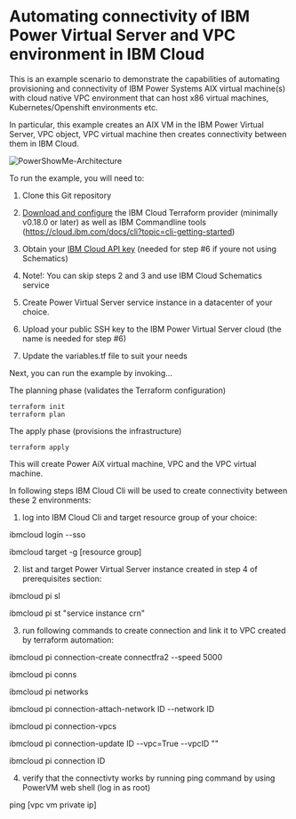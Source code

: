 # Automating connectivity of IBM Power Virtual Server and VPC environment in IBM Cloud

This is an example scenario to demonstrate the capabilities of automating provisioning and connectivity of 
IBM Power Systems AIX virtual machine(s) with cloud native VPC environment that can host x86 virtual machines, Kubernetes/Openshift environments etc.

In particular, this example creates an AIX VM in the IBM Power Virtual
Server, VPC object, VPC virtual machine then creates connectivity between them in IBM Cloud. 

![PowerShowMe-Architecture](https://user-images.githubusercontent.com/7473949/134891227-45cc0297-6b5a-4636-96f3-a1dfc8b3b17a.jpg)


To run the example, you will need to:

1. Clone this Git repository
2. [Download and configure](https://github.com/IBM-Cloud/terraform-provider-ibm) the IBM Cloud Terraform provider (minimally v0.18.0 or later) as well as IBM Commandline tools (https://cloud.ibm.com/docs/cli?topic=cli-getting-started)
3. Obtain your [IBM Cloud API key](https://cloud.ibm.com) (needed for step #6 if youre not using Schematics)
4.  Note!: You can skip steps 2 and 3 and use IBM Cloud Schematics service

4. Create Power Virtual Server service instance in a datacenter of your choice.

5. Upload your public SSH key to the IBM Power Virtual Server cloud (the name is needed for step #6)

6. Update the variables.tf file to suit your needs

Next, you can run the example by invoking...

The planning phase (validates the Terraform configuration)

```shell
terraform init
terraform plan
```

The apply phase (provisions the infrastructure)

```shell
terraform apply
```

This will create Power AiX virtual machine, VPC and the VPC virtual machine.

In following steps IBM Cloud Cli will be used to create connectivity between these 2 environments:

1. log into IBM Cloud Cli and target resource group of your choice:

ibmcloud login --sso

ibmcloud target -g [resource group]

2. list and target Power Virtual Server instance created in step 4 of prerequisites section:

ibmcloud pi sl

ibmcloud pi st "service instance crn"

3. run following commands to create connection and link it to VPC created by terraform automation:

ibmcloud pi connection-create connectfra2 --speed 5000

ibmcloud pi conns

ibmcloud pi networks

ibmcloud pi connection-attach-network ID --network ID

ibmcloud pi connection-vpcs

ibmcloud pi connection-update ID --vpc=True --vpcID ""

ibmcloud pi connection ID

4.  verify that the connectivty works by running ping command by using PowerVM web shell (log in as root)

ping [vpc vm private ip] 

